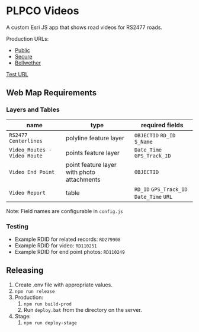 # PLPCO Videos

A custom Esri JS app that shows road videos for RS2477 roads.

Production URLs:

- [Public](https://maps.publiclands.utah.gov/roadview/viewer)
- [Secure](https://maps.publiclands.utah.gov/roadview/internal)
- [Bellwether](https://maps.publiclands.utah.gov/roadview/bellwether)

[Test URL](https://test.mapserv.utah.gov/plpco-videos/)

## Web Map Requirements

### Layers and Tables

| name                         | type                                       | required fields                          |
| ---------------------------- | ------------------------------------------ | ---------------------------------------- |
| `RS2477 Centerlines`         | polyline feature layer                     | `OBJECTID` `RD_ID` `S_Name`              |
| `Video_Routes - Video Route` | points feature layer                       | `Date_Time` `GPS_Track_ID`               |
| `Video End Point`            | point feature layer with photo attachments | `OBJECTID`                               |
| `Video Report`               | table                                      | `RD_ID` `GPS_Track_ID` `Date_Time` `URL` |

Note: Field names are configurable in `config.js`

### Testing

- Example RDID for related records: `RD279908`
- Example RDID for video: `RD110251`
- Example RDID for end point photos: `RD110249`

## Releasing

1. Create .env file with appropriate values.
1. `npm run release`
1. Production:
   1. `npm run build-prod`
   1. Run `deploy.bat` from the directory on the server.
1. Stage:
   1. `npm run deploy-stage`
